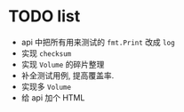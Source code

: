 # TODO list

* api 中把所有用来测试的 `fmt.Print` 改成 `log`
* 实现 `checksum`
* 实现 `Volume` 的碎片整理
* 补全测试用例, 提高覆盖率.
* 实现多 `Volume`
* 给 api 加个 HTML